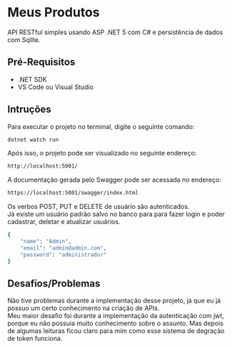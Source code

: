 # Meus Produtos
API RESTful simples usando ASP .NET 5 com C# e persistência de dados com Sqlite.

## Pré-Requisitos
- .NET SDK
- VS Code ou Visual Studio

## Intruções
Para executar o projeto no terminal, digite o seguinte comando:
```bash
dotnet watch run
```

Após isso, o projeto pode ser visualizado no seguinte endereço:
```bash
http://localhost:5001/
```

A documentação gerada pelo Swagger pode ser acessada no endereço:
```bash
https://localhost:5001/swagger/index.html
```

Os verbos POST, PUT e DELETE de usuário são autenticados.<br>
Já existe um usuário padrão salvo no banco para para fazer login e poder cadastrar, deletar e atualizar usuários.
```bash
{
    "name": "Admin",
    "email": "admin@admin.com",
    "password": "administrador"
}
```

## Desafios/Problemas

Não tive problemas durante a implementação desse projeto, já que eu já possuo um certo conhecimento na criação de APIs.<br>
Meu maior desafio foi durante a implementação da autenticação com jwt, porque eu não possuia muito conhecimento sobre o assunto. Mas depois de algumas leituras ficou claro para mim como esse sistema de degração de token funciona.
